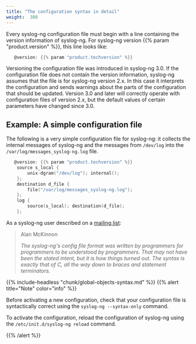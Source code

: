 ```yaml
---
title: "The configuration syntax in detail"
weight:  300
---
```

<!-- DISCLAIMER: This file is based on the syslog-ng Open Source Edition documentation https://github.com/balabit/syslog-ng-ose-guides/commit/2f4a52ee61d1ea9ad27cb4f3168b95408fddfdf2 and is used under the terms of The syslog-ng Open Source Edition Documentation License. The file has been modified by Axoflow. -->

Every syslog-ng configuration file must begin with a line containing the version information of syslog-ng. For syslog-ng version {{% param "product.version" %}}, this line looks like:

```c
   @version: {{% param "product.techversion" %}}

```

Versioning the configuration file was introduced in syslog-ng 3.0. If the configuration file does not contain the version information, syslog-ng assumes that the file is for syslog-ng version 2.x. In this case it interprets the configuration and sends warnings about the parts of the configuration that should be updated. Version 3.0 and later will correctly operate with configuration files of version 2.x, but the default values of certain parameters have changed since 3.0.


## Example: A simple configuration file

The following is a very simple configuration file for syslog-ng: it collects the internal messages of syslog-ng and the messages from `/dev/log` into the `/var/log/messages_syslog-ng.log` file.

```c
   @version: {{% param "product.techversion" %}}
    source s_local {
        unix-dgram("/dev/log"); internal();
    };
    destination d_file {
        file("/var/log/messages_syslog-ng.log");
    };
    log {
        source(s_local); destination(d_file);
    };
```


As a syslog-ng user described on a [mailing list](https://lists.gt.net/gentoo/user/209108):

> Alan McKinnon
> 
> *The syslog-ng's config file format was written by programmers for programmers to be understood by programmers. That may not have been the stated intent, but it is how things turned out. The syntax is exactly that of C, all the way down to braces and statement terminators.*

{{% include-headless "chunk/global-objects-syntax.md" %}} {{% alert title="Note" color="info" %}}

Before activating a new configuration, check that your configuration file is syntactically correct using the `syslog-ng --syntax-only` command.

To activate the configuration, reload the configuration of syslog-ng using the `/etc/init.d/syslog-ng reload` command.

{{% /alert %}}
